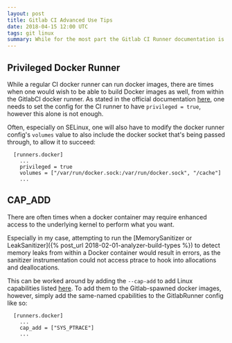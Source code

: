 ```yaml
---
layout: post
title: Gitlab CI Advanced Use Tips
date: 2018-04-15 12:00 UTC
tags: git linux
summary: While for the most part the Gitlab CI Runner documentation is great, there are a few options that aren't as known that are useful for more advanced use or requirements.
---
```


## Privileged Docker Runner

While a regular CI docker runner can run docker images, there are times when one would wish to be able to build Docker images as well, from within the GitlabCI docker runner. As stated in the official documentation [here](https://docs.gitlab.com/runner/executors/docker.html#the-privileged-mode), one needs to set the config for the CI runner to have `privileged = true`, however this alone is not enough.

Often, especially on SELinux, one will also have to modify the docker runner config's `volumes` value to also include the docker socket that's being passed through, to allow it to succeed:

```
  [runners.docker]
    ...
    privileged = true
    volumes = ["/var/run/docker.sock:/var/run/docker.sock", "/cache"]
    ...
```

## CAP_ADD

There are often times when a docker container may require enhanced access to the underlying kernel to perform what you want.

Especially in my case, attempting to run the [MemorySanitizer or LeakSanitizer]({% post_url 2018-02-01-analyzer-build-types %}) to detect memory leaks from within a Docker container would result in errors, as the sanitizer instrumentation could not access ptrace to hook into allocations and deallocations.

This can be worked around by adding the `--cap-add` to add Linux capabilities listed [here](https://docs.docker.com/engine/reference/run/#runtime-privilege-and-linux-capabilities). To add them to the Gitlab-spawned docker images, however, simply add the same-named cpabilities to the GitlabRunner config like so:

```
  [runners.docker]
    ...
    cap_add = ["SYS_PTRACE"]
    ...
```
